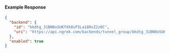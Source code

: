 <!-- Code generated for API Clients. DO NOT EDIT. -->

#### Example Response

```json
{
  "backend": {
    "id": "bkdtg_31BN0oSUKfXk0sP3La18RxZ2z0C",
    "uri": "https://api.ngrok.com/backends/tunnel_group/bkdtg_31BN0oSUKfXk0sP3La18RxZ2z0C"
  },
  "enabled": true
}
```
